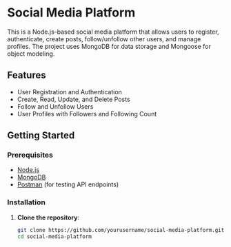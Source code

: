 # Social Media Platform

This is a Node.js-based social media platform that allows users to register, authenticate, create posts, follow/unfollow other users, and manage profiles. The project uses MongoDB for data storage and Mongoose for object modeling.

## Features

- User Registration and Authentication
- Create, Read, Update, and Delete Posts
- Follow and Unfollow Users
- User Profiles with Followers and Following Count

## Getting Started

### Prerequisites

- [Node.js](https://nodejs.org/)
- [MongoDB](https://www.mongodb.com/)
- [Postman](https://www.postman.com/) (for testing API endpoints)

### Installation

1. **Clone the repository**:

   ```bash
   git clone https://github.com/yourusername/social-media-platform.git
   cd social-media-platform
   ```
